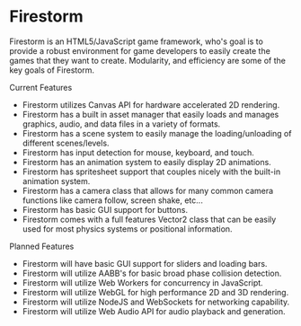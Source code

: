 Firestorm
=========

Firestorm is an HTML5/JavaScript game framework, who's goal is to provide a robust environment for game developers to easily create the games that they want to create. Modularity, and efficiency are some of the key goals of Firestorm.

Current Features
* Firestorm utilizes Canvas API for hardware accelerated 2D rendering.
* Firestorm has a built in asset manager that easily loads and manages graphics, audio, and data files in a variety of formats.
* Firestorm has a scene system to easily manage the loading/unloading of different scenes/levels.
* Firestorm has input detection for mouse, keyboard, and touch.
* Firestorm has an animation system to easily display 2D animations.
* Firestorm has spritesheet support that couples nicely with the built-in animation system.
* Firestorm has a camera class that allows for many common camera functions like camera follow, screen shake, etc...
* Firestorm has basic GUI support for buttons.
* Firestorm comes with a full features Vector2 class that can be easily used for most physics systems or positional information.

Planned Features
* Firestorm will have basic GUI support for sliders and loading bars.
* Firestorm will utilize AABB's for basic broad phase collision detection.
* Firestorm will utilize Web Workers for concurrency in JavaScript.
* Firestorm will utilize WebGL for high performance 2D and 3D rendering.
* Firestorm will utilize NodeJS and WebSockets for networking capability.
* Firestorm will utilize Web Audio API for audio playback and generation.
